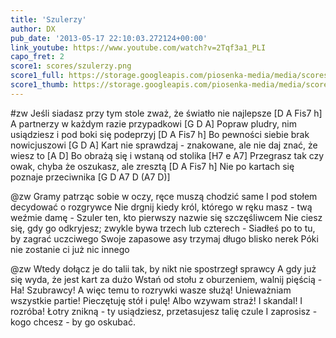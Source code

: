 ```yaml
---
title: 'Szulerzy'
author: DX
pub_date: '2013-05-17 22:10:03.272124+00:00'
link_youtube: https://www.youtube.com/watch?v=2Tqf3a1_PLI
capo_fret: 2
score1: scores/szulerzy.png
score1_full: https://storage.googleapis.com/piosenka-media/media/scores/szulerzy.png
score1_thumb: https://storage.googleapis.com/piosenka-media/media/scores/szulerzy.png.180x0_q85_upscale.jpg
---
```


#zw
Jeśli siadasz przy tym stole zważ, że światło nie najlepsze [D A Fis7 h]
A partnerzy w każdym razie przypadkowi [G D A]
Popraw pludry, nim usiądziesz i pod boki się podeprzyj [D A Fis7 h]
Bo pewności siebie brak nowicjuszowi [G D A]
Kart nie sprawdzaj - znakowane, ale nie daj znać, że wiesz to [A D]
Bo obrażą się i wstaną od stolika [H7 e A7]
Przegrasz tak czy owak, chyba że oszukasz, ale zresztą [D A Fis7 h]
Nie po kartach się poznaje przeciwnika [G D A7 D (A7 D)]

@zw
Gramy patrząc sobie w oczy, ręce muszą chodzić same
I pod stołem decydować o rozgrywce
Nie drgnij kiedy król, którego w ręku masz - twą weźmie damę -
Szuler ten, kto pierwszy nazwie się szczęśliwcem
Nie ciesz się, gdy go odkryjesz; zwykle bywa trzech lub czterech -
Siadłeś po to tu, by zagrać uczciwego
Swoje zapasowe asy trzymaj długo blisko nerek
Póki nie zostanie ci już nic innego

@zw
Wtedy dołącz je do talii tak, by nikt nie spostrzegł sprawcy
A gdy już się wyda, że jest kart za dużo
Wstań od stołu z oburzeniem, walnij pięścią - Ha! Szubrawcy!
A więc temu to rozrywki wasze służą!
Unieważniam wszystkie partie! Pieczętuję stół i pulę!
Albo wzywam straż! I skandal! I rozróba!
Łotry znikną - ty usiądziesz, przetasujesz talię czule
I zaprosisz - kogo chcesz - by go oskubać.